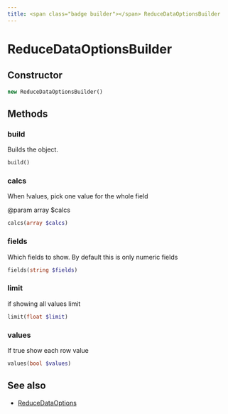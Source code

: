 ```yaml
---
title: <span class="badge builder"></span> ReduceDataOptionsBuilder
---
```

# <span class="badge builder"></span> ReduceDataOptionsBuilder

## Constructor

```php
new ReduceDataOptionsBuilder()
```
## Methods

### <span class="badge object-method"></span> build

Builds the object.

```php
build()
```

### <span class="badge object-method"></span> calcs

When !values, pick one value for the whole field

@param array<string> $calcs

```php
calcs(array $calcs)
```

### <span class="badge object-method"></span> fields

Which fields to show.  By default this is only numeric fields

```php
fields(string $fields)
```

### <span class="badge object-method"></span> limit

if showing all values limit

```php
limit(float $limit)
```

### <span class="badge object-method"></span> values

If true show each row value

```php
values(bool $values)
```

## See also

 * <span class="badge object-type-class"></span> [ReduceDataOptions](./object-ReduceDataOptions.md)
